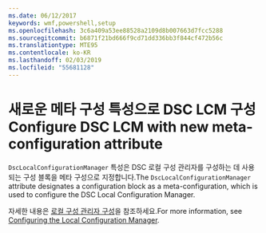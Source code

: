 ```yaml
---
ms.date: 06/12/2017
keywords: wmf,powershell,setup
ms.openlocfilehash: 3c6a409a53ee88528a2109d8b007663d7fcc5288
ms.sourcegitcommit: b6871f21bd666f9cd71dd336bb3f844cf472b56c
ms.translationtype: MTE95
ms.contentlocale: ko-KR
ms.lasthandoff: 02/03/2019
ms.locfileid: "55681128"
---
```

# <a name="configure-dsc-lcm-with-new-meta-configuration-attribute"></a><span data-ttu-id="011ed-102">새로운 메타 구성 특성으로 DSC LCM 구성</span><span class="sxs-lookup"><span data-stu-id="011ed-102">Configure DSC LCM with new meta-configuration attribute</span></span>

<span data-ttu-id="011ed-103">`DscLocalConfigurationManager` 특성은 DSC 로컬 구성 관리자를 구성하는 데 사용되는 구성 블록을 메타 구성으로 지정합니다.</span><span class="sxs-lookup"><span data-stu-id="011ed-103">The `DscLocalConfigurationManager` attribute designates a configuration block as a meta-configuration, which is used to configure the DSC Local Configuration Manager.</span></span>

<span data-ttu-id="011ed-104">자세한 내용은 [로컬 구성 관리자 구성](https://msdn.microsoft.com/powershell/dsc/metaconfig)을 참조하세요.</span><span class="sxs-lookup"><span data-stu-id="011ed-104">For more information, see [Configuring the Local Configuration Manager](https://msdn.microsoft.com/powershell/dsc/metaconfig).</span></span>
